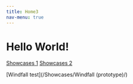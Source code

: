 ```yaml
---
title: Home3
nav-menu: true
---
```


# Hello World!

[Showcases 1](/Showcases/)
[Showcases 2](https://radagasd.github.io/MyWebsite/Showcases/)

[Windfall test](/Showcases/Windfall (prototype)/)
